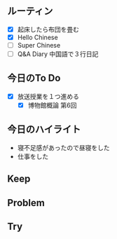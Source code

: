 ## ルーティン
- [x] 起床したら布団を畳む
- [x] Hello Chinese
- [ ] Super Chinese
- [ ] Q&A Diary 中国語で３行日記
## 今日のTo Do
- [x] 放送授業を１つ進める
	- [x] 博物館概論 第6回
## 今日のハイライト
- 寝不足感があったので昼寝をした
- 仕事をした
## Keep
## Problem
## Try
